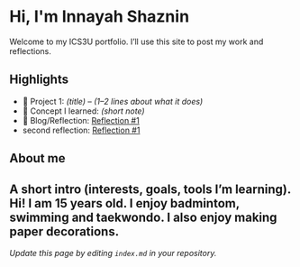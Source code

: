 # Hi, I'm Innayah Shaznin
Welcome to my ICS3U portfolio. I’ll use this site to post my work and reflections.

## Highlights
- 🔧 Project 1: *(title)* – *(1–2 lines about what it does)*
- 🧠 Concept I learned: *(short note)*
- 📝 Blog/Reflection: [Reflection #1](./posts/first_reflection.md)
- second reflection: [Reflection #1](./posts/first_reflection.md)

## About me
A short intro (interests, goals, tools I’m learning).
Hi! I am 15 years old. I enjoy badmintom, swimming and taekwondo. I also enjoy making paper decorations.
---
*Update this page by editing `index.md` in your repository.*
